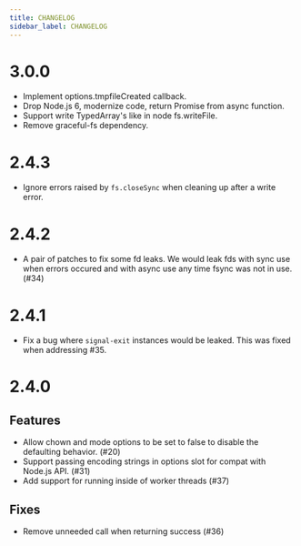 ```yaml
---
title: CHANGELOG
sidebar_label: CHANGELOG
---
```

# 3.0.0

* Implement options.tmpfileCreated callback.
* Drop Node.js 6, modernize code, return Promise from async function.
* Support write TypedArray's like in node fs.writeFile.
* Remove graceful-fs dependency.

# 2.4.3

* Ignore errors raised by `fs.closeSync` when cleaning up after a write
  error.

# 2.4.2

* A pair of patches to fix some fd leaks.  We would leak fds with sync use
  when errors occured and with async use any time fsync was not in use. (#34)

# 2.4.1

* Fix a bug where `signal-exit` instances would be leaked. This was fixed when addressing #35.

# 2.4.0

## Features

* Allow chown and mode options to be set to false to disable the defaulting behavior. (#20)
* Support passing encoding strings in options slot for compat with Node.js API. (#31)
* Add support for running inside of worker threads (#37)

## Fixes

* Remove unneeded call when returning success (#36)

